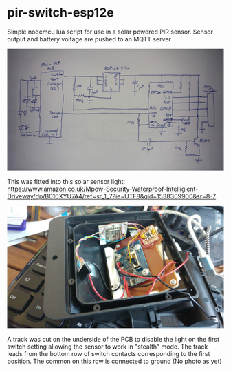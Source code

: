 # pir-switch-esp12e
Simple nodemcu lua script for use in a solar powered PIR sensor. Sensor output and battery voltage are pushed to an MQTT server

![Schematic](Schematic.jpg)

This was fitted into this solar sensor light:
https://www.amazon.co.uk/Mpow-Security-Waterproof-Intelligient-Driveway/dp/B016XYU7A4/ref=sr_1_7?ie=UTF8&qid=1538309900&sr=8-7

![Fitting](Fitting.jpg)

A track was cut on the underside of the PCB to disable the light on the first switch setting allowing the sensor to work in "stealth" mode. The track leads from the bottom row of switch contacts corresponding to the first position. The common on this row is connected to ground (No photo as yet) 
